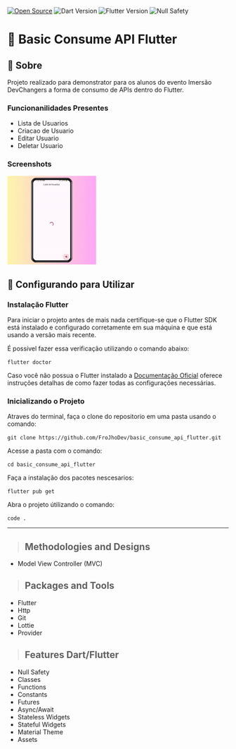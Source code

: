 [![Open Source](https://badges.frapsoft.com/os/v1/open-source.svg?v=103)](https://opensource.org/)
![Dart Version](https://img.shields.io/static/v1?label=dart&message=2.19.3&color=00579d)
![Flutter Version](https://img.shields.io/static/v1?label=flutter&message=3.3.0&color=42a5f5)
![Null Safety](https://img.shields.io/static/v1?label=null-safety&message=done&color=success)

# **📲 Basic Consume API Flutter**

## 📃 Sobre

Projeto realizado para demonstrator para os alunos do evento Imersão DevChangers a forma de consumo de APIs dentro do Flutter.

### Funcionanilidades Presentes
* Lista de Usuarios
* Criacao de Usuario
* Editar Usuario
* Deletar Usuario

### Screenshots

<p align="middle">
    <div width="20%"></div>
    <img src="https://github.com/FroJhoDev/basic_consume_api_flutter/blob/main/assets/images/basic_consume_api_flutter_example.gif?raw=true" width="40%">
    <div width="20%"></div>
</p>

## 🚀 Configurando para Utilizar

### Instalação Flutter


Para iniciar o projeto antes de mais nada certifique-se que o Flutter SDK está instalado e configurado corretamente em sua máquina e que está usando a versão mais recente. 

É possível fazer essa verificação utilizando o comando abaixo:
```
flutter doctor
```
Caso você não possua o Flutter instalado a [Documentação Oficial](https://docs.flutter.dev/get-started/install) oferece instruções detalhas de como fazer todas as configurações necessárias.

### Inicializando o Projeto


Atraves do terminal, faça o clone do repositorio em uma pasta usando o comando:

```
git clone https://github.com/FroJhoDev/basic_consume_api_flutter.git
```
Acesse a pasta com o comando:

```
cd basic_consume_api_flutter
```

Faça a instalação dos pacotes nescesarios:
```
flutter pub get
```
Abra o projeto útilizando o comando:
```
code .
```


---

> ## Methodologies and Designs
* Model View Controller (MVC)

> ## Packages and Tools
* Flutter
* Http
* Git
* Lottie
* Provider

> ## Features Dart/Flutter
* Null Safety
* Classes
* Functions
* Constants
* Futures
* Async/Await
* Stateless Widgets
* Stateful Widgets
* Material Theme
* Assets
